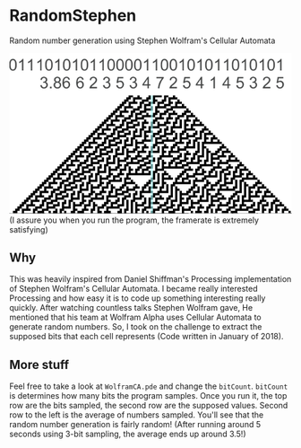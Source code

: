 # RandomStephen
Random number generation using Stephen Wolfram's Cellular Automata

![Snippet of how random number generation takes place](https://github.com/lchsam/RandomStephen/blob/master/ca.gif)
(I assure you when you run the program, the framerate is extremely satisfying)

## Why
This was heavily inspired from Daniel Shiffman's Processing implementation of Stephen Wolfram's Cellular Automata. I became really interested Processing and how easy it is to code up something interesting really quickly. After watching countless talks Stephen Wolfram gave, He mentioned that his team at Wolfram Alpha uses Cellular Automata to generate random numbers. So, I took on the challenge to extract the supposed bits that each cell represents (Code written in January of 2018).

## More stuff
Feel free to take a look at `WolframCA.pde` and change the `bitCount`. `bitCount` is determines how many bits the program samples. Once you run it, the top row are the bits sampled, the second row are the supposed values. Second row to the left is the average of numbers sampled. You'll see that the random number generation is fairly random! (After running around 5 seconds using 3-bit sampling, the average ends up around 3.5!)

